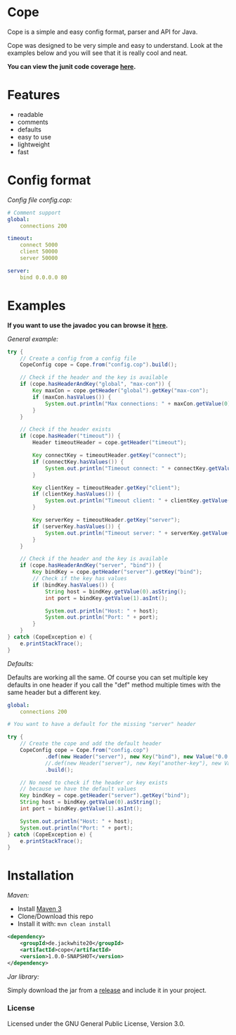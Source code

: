 # Cope
Cope is a simple and easy config format, parser and API for Java.

Cope was designed to be very simple and easy to understand. Look at the examples below and you will see that it is really cool and neat.

**You can view the junit code coverage [here](https://jackwhite20.github.io/Cope/coverage).**

# Features

- readable
- comments
- defaults
- easy to use
- lightweight
- fast

# Config format

_Config file config.cop:_

```yaml
# Comment support
global:
    connections 200

timeout:
	connect 5000
    client 50000
    server 50000

server:
    bind 0.0.0.0 80
```

# Examples

**If you want to use the javadoc you can browse it [here](https://jackwhite20.github.io/Cope/doc/).**

_General example:_

```java
try {
	// Create a config from a config file
	CopeConfig cope = Cope.from("config.cop").build();

	// Check if the header and the key is available
	if (cope.hasHeaderAndKey("global", "max-con")) {
		Key maxCon = cope.getHeader("global").getKey("max-con");
		if (maxCon.hasValues()) {
			System.out.println("Max connections: " + maxCon.getValue(0).asInt());
		}
	}

	// Check if the header exists
	if (cope.hasHeader("timeout")) {
		Header timeoutHeader = cope.getHeader("timeout");

		Key connectKey = timeoutHeader.getKey("connect");
		if (connectKey.hasValues()) {
			System.out.println("Timeout connect: " + connectKey.getValue(0));
		}

		Key clientKey = timeoutHeader.getKey("client");
		if (clientKey.hasValues()) {
			System.out.println("Timeout client: " + clientKey.getValue(0));
		}

		Key serverKey = timeoutHeader.getKey("server");
		if (serverKey.hasValues()) {
			System.out.println("Timeout server: " + serverKey.getValue(0));
		}
	}

	// Check if the header and the key is available
	if (cope.hasHeaderAndKey("server", "bind")) {
		Key bindKey = cope.getHeader("server").getKey("bind");
		// Check if the key has values
		if (bindKey.hasValues()) {
			String host = bindKey.getValue(0).asString();
			int port = bindKey.getValue(1).asInt();

			System.out.println("Host: " + host);
			System.out.println("Port: " + port);
		}
	}
} catch (CopeException e) {
	e.printStackTrace();
}
```

_Defaults:_

Defaults are working all the same. Of course you can set multiple key defaults in one header
if you call the "def" method multiple times with the same header but a different key.

```yaml
global:
    connections 200

# You want to have a default for the missing "server" header
```

```java
try {
    // Create the cope and add the default header
	CopeConfig cope = Cope.from("config.cop")
			.def(new Header("server"), new Key("bind"), new Value("0.0.0.0"), new Value("8080"))
			//.def(new Header("server"), new Key("another-key"), new Value("value"))
			.build();

	// No need to check if the header or key exists
	// because we have the default values
	Key bindKey = cope.getHeader("server").getKey("bind");
	String host = bindKey.getValue(0).asString();
	int port = bindKey.getValue(1).asInt();

	System.out.println("Host: " + host);
	System.out.println("Port: " + port);
} catch (CopeException e) {
	e.printStackTrace();
}
```

# Installation

_Maven:_

- Install [Maven 3](http://maven.apache.org/download.cgi)
- Clone/Download this repo
- Install it with: ```mvn clean install```

```xml
<dependency>
    <groupId>de.jackwhite20</groupId>
    <artifactId>cope</artifactId>
    <version>1.0.0-SNAPSHOT</version>
</dependency>
```

_Jar library:_

Simply download the jar from a [release](https://github.com/JackWhite20/Cope/releases) and include it in your project.

### License

Licensed under the GNU General Public License, Version 3.0.

